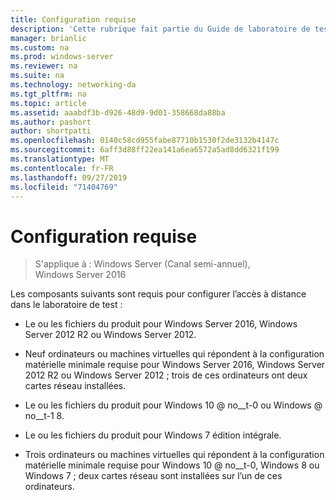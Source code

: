 ```yaml
---
title: Configuration requise
description: 'Cette rubrique fait partie du Guide de laboratoire de test : illustrer un déploiement multisite DirectAccess pour Windows Server 2016'
manager: brianlic
ms.custom: na
ms.prod: windows-server
ms.reviewer: na
ms.suite: na
ms.technology: networking-da
ms.tgt_pltfrm: na
ms.topic: article
ms.assetid: aaabdf3b-d926-48d9-9d01-358668da88ba
ms.author: pashort
author: shortpatti
ms.openlocfilehash: 0140c58cd955fabe87710b1530f2de3132b4147c
ms.sourcegitcommit: 6aff3d88ff22ea141a6ea6572a5ad8dd6321f199
ms.translationtype: MT
ms.contentlocale: fr-FR
ms.lasthandoff: 09/27/2019
ms.locfileid: "71404769"
---
```

# <a name="configuration-requirements"></a>Configuration requise

>S'applique à : Windows Server (Canal semi-annuel), Windows Server 2016

Les composants suivants sont requis pour configurer l’accès à distance dans le laboratoire de test :  
  
-   Le ou les fichiers du produit pour Windows Server 2016, Windows Server 2012 R2 ou Windows Server 2012.  
  
-   Neuf ordinateurs ou machines virtuelles qui répondent à la configuration matérielle minimale requise pour Windows Server 2016, Windows Server 2012 R2 ou Windows Server 2012 ; trois de ces ordinateurs ont deux cartes réseau installées.  
  
-   Le ou les fichiers du produit pour Windows 10 @ no__t-0 ou Windows @ no__t-1 8.  
  
-   Le ou les fichiers du produit pour Windows 7 édition intégrale.  
  
-   Trois ordinateurs ou machines virtuelles qui répondent à la configuration matérielle minimale requise pour Windows 10 @ no__t-0, Windows 8 ou Windows 7 ; deux cartes réseau sont installées sur l’un de ces ordinateurs.  
  


